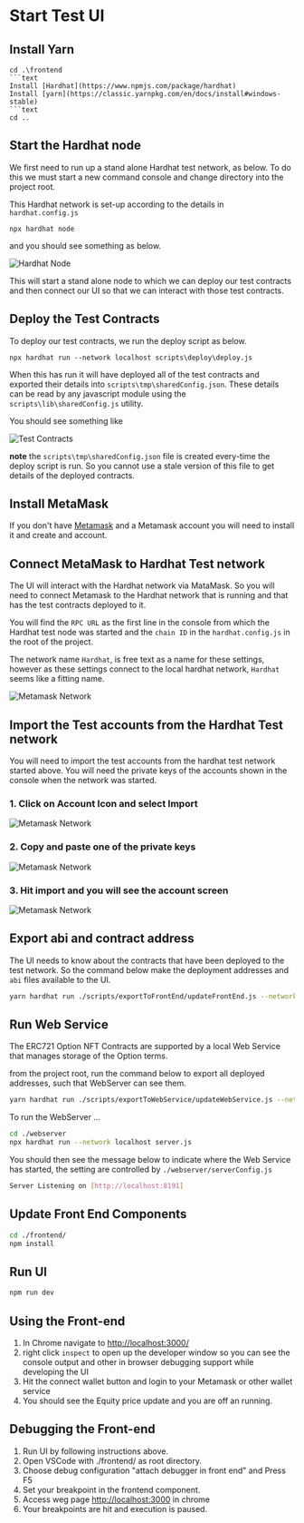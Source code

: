 # Start Test UI

## Install Yarn

```text
cd .\frontend
```text
Install [Hardhat](https://www.npmjs.com/package/hardhat)
Install [yarn](https://classic.yarnpkg.com/en/docs/install#windows-stable)
```text
cd ..
```

## Start the Hardhat node

We first need to run up a stand alone Hardhat test network, as below. To do this we must start a new command console and change directory into the project root.

This Hardhat network is set-up according to the details in ```hardhat.config.js```

```text
npx hardhat node
```

and you should see something as below.

![Hardhat Node](../resources/hardhat-node-start.png)

This will start a stand alone node to which we can deploy our test contracts and then connect our UI so that we can interact with those test contracts.

## Deploy the Test Contracts

To deploy our test contracts, we run the deploy script as below.

```text
npx hardhat run --network localhost scripts\deploy\deploy.js
```

When this has run it will have deployed all of the test contracts and exported their details into ```scripts\tmp\sharedConfig.json```. These details can be read by any javascript module using the ```scripts\lib\sharedConfig.js``` utility.

You should see something like

![Test Contracts](../resources/deploy-test-contracts.png)

**note** the ```scripts\tmp\sharedConfig.json``` file is created every-time the deploy script is run. So you cannot use a stale version of this file to get details of the deployed contracts.

## Install MetaMask

If you don't have [Metamask](https://metamask.io/download/) and a Metamask account you will need to install it and create and account.

## Connect MetaMask to Hardhat Test network

The UI will interact with the Hardhat network via MataMask. So you will need to connect Metamask to the Hardhat network that is running and that has the test contracts deployed to it.

You will find the ```RPC URL``` as the first line in the console from which the Hardhat test node was started and the ```chain ID``` in the ```hardhat.config.js``` in the root of the project.

The network name ```Hardhat```, is free text as a name for these settings, however as these settings connect to the local hardhat network, ```Hardhat``` seems like a fitting name.

![Metamask Network](../resources/meta-mask-add-hardhat.png)

## Import the Test accounts from the Hardhat Test network

You will need to import the test accounts from the hardhat test network started above. You will need the private keys of the accounts shown in the console when the network was started.

### 1. Click on Account Icon and select Import

![Metamask Network](../resources/metamask-account-import.png)

### 2. Copy and paste one of the private keys

![Metamask Network](../resources/metamask-account-import-2.png)

### 3. Hit import and you will see the account screen

![Metamask Network](../resources/metamask-account-import-3.png)

## Export abi and contract address

The UI needs to know about the contracts that have been deployed to the test network. So the command below make the deployment addresses and ```abi``` files available to the UI.

```bash
yarn hardhat run ./scripts/exportToFrontEnd/updateFrontEnd.js --network localhost
```

## Run Web Service

The ERC721 Option NFT Contracts are supported by a local Web Service that manages storage of the Option terms.

from the project root, run the command below to export all deployed addresses, such that WebServer can see them.

```bash
yarn hardhat run ./scripts/exportToWebService/updateWebService.js --network localhost
```

To run the WebServer ...

```bash
cd ./webserver
npx hardhat run --network localhost server.js
```

You should then see the message below to indicate where the Web Service has started, the setting are controlled by ```./webserver/serverConfig.js```

```bash
Server Listening on [http://localhost:8191]
```

## Update Front End Components

```bash
cd ./frontend/
npm install
```

## Run UI

```bash
npm run dev
```

## Using the Front-end

1. In Chrome navigate to [http://localhost:3000/](http://localhost:3000/)
2. right click ```inspect``` to open up the developer window so you can see the console output and other in browser debugging support while developing the UI
3. Hit the connect wallet button and login to your Metamask or other wallet service
4. You should see the Equity price update and you are off an running.

## Debugging the Front-end

1. Run UI by following instructions above.
2. Open VSCode with ./frontend/ as root directory.
3. Choose debug configuration "attach debugger in front end" and Press F5
4. Set your breakpoint in the frontend component.
5. Access weg page [http://localhost:3000](http://localhost:3000) in chrome
6. Your breakpoints are hit and execution is paused.
